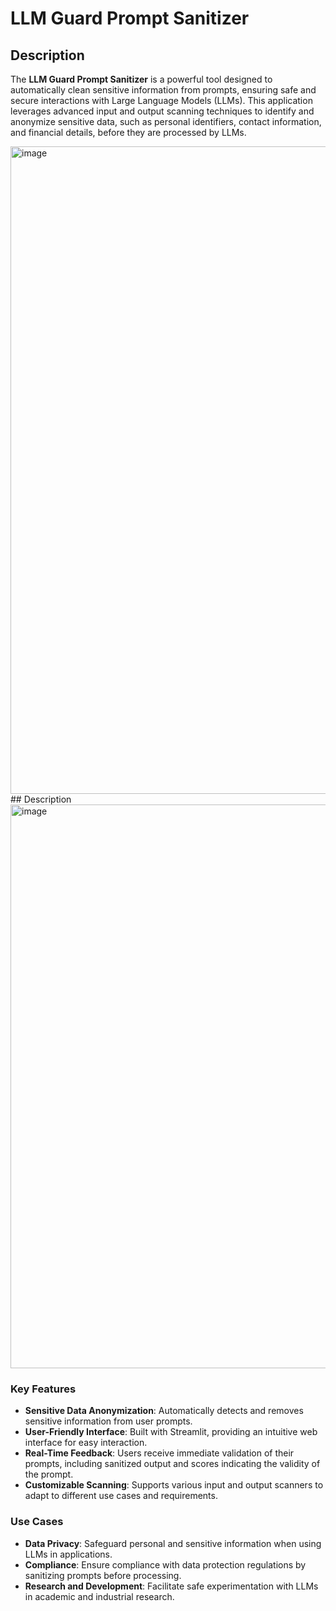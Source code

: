 # LLM Guard Prompt Sanitizer

## Description

The **LLM Guard Prompt Sanitizer** is a powerful tool designed to automatically clean sensitive information from prompts, ensuring safe and secure interactions with Large Language Models (LLMs). This application leverages advanced input and output scanning techniques to identify and anonymize sensitive data, such as personal identifiers, contact information, and financial details, before they are processed by LLMs.

<img width="1036" alt="image" src="https://github.com/user-attachments/assets/f732a8bc-db26-42d2-955f-3716f6cb0499">
## Description
<img width="902" alt="image" src="https://github.com/user-attachments/assets/18e31168-f3e6-488f-bb15-95654dd1409d">

### Key Features

- **Sensitive Data Anonymization**: Automatically detects and removes sensitive information from user prompts.
- **User-Friendly Interface**: Built with Streamlit, providing an intuitive web interface for easy interaction.
- **Real-Time Feedback**: Users receive immediate validation of their prompts, including sanitized output and scores indicating the validity of the prompt.
- **Customizable Scanning**: Supports various input and output scanners to adapt to different use cases and requirements.

### Use Cases

- **Data Privacy**: Safeguard personal and sensitive information when using LLMs in applications.
- **Compliance**: Ensure compliance with data protection regulations by sanitizing prompts before processing.
- **Research and Development**: Facilitate safe experimentation with LLMs in academic and industrial research.




